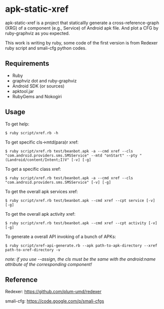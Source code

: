 apk-static-xref
=======

apk-static-xref is a project that staticallly generate a cross-reference-graph 
(XRG) of a component (e.g., Service) of Android apk file. And plot a CFG by 
ruby-graphviz as you expected.

This work is writing by ruby, some code of the first version is from Redexer 
ruby script and smali-cfg python codes.

Requirements
------------

* Ruby
* graphviz dot and ruby-graphviz
* Android SDK (or sources)
* apktool.jar
* RubyGems and Nokogiri

Usage
-----

To get help:

	$ ruby script/xref.rb -h

To get specific cls->mtd(para)r xref:

    $ ruby script/xref.rb test/beanbot.apk -a --cmd xref --cls "com.android.providers.sms.SMSService" --mtd "onStart" --pty "(Landroid/content/Intent;I)V" [-v] [-g]

To get a specific class xref:

	$ ruby script/xref.rb test/beanbot.apk -a --cmd xref --cls "com.android.providers.sms.SMSService" [-v] [-g]

To get the overall apk services xref:

    $ ruby script/xref.rb test/beanbot.apk --cmd xref --cpt service [-v] [-g]
    
To get the overall apk activity xref:

    $ ruby script/xref.rb test/beanbot.apk --cmd xref --cpt activity [-v] [-g]
    
To generate a overall API invoking of a bunch of APKs:

    $ ruby script/xref-api-generate.rb --apk path-to-apk-directory --xref path-to-xref-directory -v

*note: if you use --assign, the cls must be the same with the android:name attribute of the corresponding component!*

Reference
-----

Redexer: https://github.com/plum-umd/redexer

smali-cfg: https://code.google.com/p/smali-cfgs
